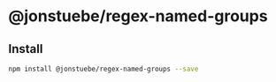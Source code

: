 # @jonstuebe/regex-named-groups


## Install
```sh
npm install @jonstuebe/regex-named-groups --save
```

